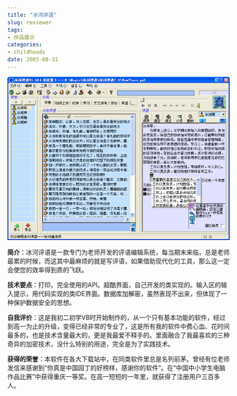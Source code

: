 ```yaml
---
title: "冰河评语"
slug: reviewer
tags:
- 作品展示
categories:
- childhoods
date: 2003-08-31
---
```


![](1.png)

**简介**：冰河评语是一款专门为老师开发的评语编辑系统，每当期末来临，总是老师最累的时候，而这其中最麻烦的就是写评语，如果借助现代化的工具，那么这一定会使您的效率得到质的飞跃。

**技术要点**：打印，完全使用的API。超酷界面，自己开发的类实现的。输入区的输入提示，用代码实现的类IDE界面。数据库加解密，虽然表现不出来，但体现了一种保护数据安全的思想。

**自我评价**：这是我初二初学VB时开始制作的，从一个只有基本功能的软件，经过到高一为止的升级，变得已经非常的专业了，这是所有我的软件中费心血、花时间最多的，也是技术含量最大的，更是我最爱不释手的。里面融合了我最喜欢的三种奇异的加密技术，没什么特别的用途，完全是为了实践技术。

**获得的荣誉**：本软件在各大下载站中，在同类软件里总是名列前茅。曾经有位老师发信来感谢到“你真是中国园丁的好榜样，感谢你的软件”。在“中国中小学生电脑作品比赛”中获得重庆一等奖。在高一短短的一年里，就获得了注册用户三百多人。
